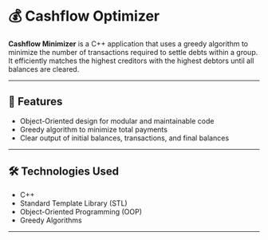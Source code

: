 # 💰 Cashflow Optimizer

**Cashflow Minimizer** is a C++ application that uses a greedy algorithm to minimize the number of transactions required to settle debts within a group. It efficiently matches the highest creditors with the highest debtors until all balances are cleared.

---

## 🚀 Features

- Object-Oriented design for modular and maintainable code  
- Greedy algorithm to minimize total payments  
- Clear output of initial balances, transactions, and final balances  

---

## 🛠️ Technologies Used

- C++  
- Standard Template Library (STL)  
- Object-Oriented Programming (OOP)  
- Greedy Algorithms  

---
